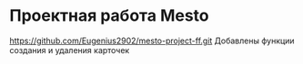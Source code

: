# Проектная работа Mesto
https://github.com/Eugenius2902/mesto-project-ff.git
Добавлены функции создания и удаления карточек
